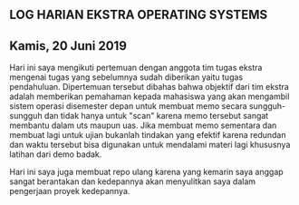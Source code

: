 ## LOG HARIAN EKSTRA OPERATING SYSTEMS
## Kamis, 20 Juni 2019

  Hari ini saya mengikuti pertemuan dengan anggota tim tugas ekstra mengenai tugas yang sebelumnya sudah diberikan yaitu tugas pendahuluan.
Dipertemuan tersebut dibahas bahwa objektif dari tim ekstra adalah memberikan pemahaman kepada mahasiswa yang akan mengambil sistem operasi
disemester depan untuk membuat memo secara sungguh-sungguh dan tidak hanya untuk "scan" karena memo tersebut sangat membantu dalam uts
maupun uas. Jika membuat memo sementara dan membuat lagi untuk ujian bukanlah tindakan yang efektif karena redundan dan waktu tersebut
bisa digunakan untuk mendalami materi lagi khususnya latihan dari demo badak.

  Hari ini saya juga membuat repo ulang karena yang kemarin saya anggap sangat berantakan dan kedepannya akan menyulitkan saya dalam
 pengerjaan proyek kedepannya.
